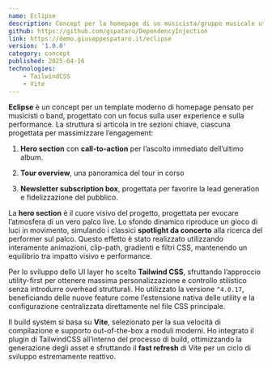 ```yaml
---
name: Eclipse
description: Concept per la homepage di un musicista/gruppo musicale utilizzando Vite come frontend build tool
github: https://github.com/gspataro/DependencyInjection
link: https://demo.giuseppespataro.it/eclipse
version: '1.0.0'
category: concept
published: 2025-04-16
technologies:
    - TailwindCSS
    - Vite
---
```


**Eclipse** è un concept per un template moderno di homepage pensato per musicisti o band, progettato con un focus sulla user experience e sulla performance.
La struttura si articola in tre sezioni chiave, ciascuna progettata per massimizzare l’engagement:

1. **Hero section** con **call-to-action** per l’ascolto immediato dell’ultimo album.

2. **Tour overview**, una panoramica del tour in corso

3. **Newsletter subscription box**, progettata per favorire la lead generation e fidelizzazione del pubblico.

La **hero section** è il cuore visivo del progetto, progettata per evocare l’atmosfera di un vero palco live. Lo sfondo dinamico riproduce un gioco di luci in movimento, simulando i classici **spotlight da concerto** alla ricerca del performer sul palco. Questo effetto è stato realizzato utilizzando interamente animazioni, clip-path, gradienti e filtri CSS, mantenendo un equilibrio tra impatto visivo e performance.

Per lo sviluppo dello UI layer ho scelto **Tailwind CSS**, sfruttando l’approccio utility-first per ottenere massima personalizzazione e controllo stilistico senza introdurre overhead strutturali. Ho utilizzato la versione ```^4.0.17```, beneficiando delle nuove feature come l’estensione nativa delle utility e la configurazione centralizzata direttamente nel file CSS principale.

Il build system si basa su **Vite**, selezionato per la sua velocità di compilazione e supporto out-of-the-box a moduli moderni. Ho integrato il plugin di TailwindCSS all’interno del processo di build, ottimizzando la generazione degli asset e sfruttando il **fast refresh** di Vite per un ciclo di sviluppo estremamente reattivo.
